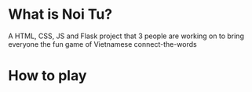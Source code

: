 # What is Noi Tu?
A HTML, CSS, JS and Flask project that 3 people are working on to bring everyone the fun game of Vietnamese connect-the-words

# How to play

